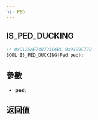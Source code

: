 ```yaml
---
ns: PED
---
```

## IS_PED_DUCKING

```c
// 0xD125AE748725C6BC 0x9199C77D
BOOL IS_PED_DUCKING(Ped ped);
```


## 參數
* **ped**: 

## 返回值
